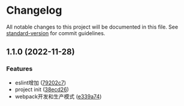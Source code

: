 # Changelog

All notable changes to this project will be documented in this file. See [standard-version](https://github.com/conventional-changelog/standard-version) for commit guidelines.

## 1.1.0 (2022-11-28)


### Features

* eslint增加 ([79202c7](https://github.com/wallowyou/vue3-mobile/commit/79202c789cf8639be512a779b52515d1c4a81abc))
* project init ([38ecd26](https://github.com/wallowyou/vue3-mobile/commit/38ecd26d3843fd8f4ea09481dd3e315f483ab5ec))
* webpack开发和生产模式 ([e339a74](https://github.com/wallowyou/vue3-mobile/commit/e339a7462876a8a60944e5d39a09e1e2f00506f6))
